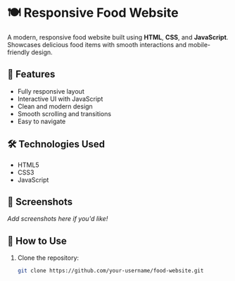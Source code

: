 # 🍽️ Responsive Food Website

A modern, responsive food website built using **HTML**, **CSS**, and **JavaScript**. Showcases delicious food items with smooth interactions and mobile-friendly design.

## 🚀 Features

- Fully responsive layout
- Interactive UI with JavaScript
- Clean and modern design
- Smooth scrolling and transitions
- Easy to navigate

## 🛠️ Technologies Used

- HTML5
- CSS3
- JavaScript

## 📸 Screenshots

_Add screenshots here if you'd like!_

## 📂 How to Use

1. Clone the repository:
   ```bash
   git clone https://github.com/your-username/food-website.git
